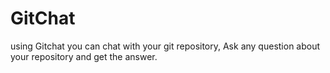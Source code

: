# GitChat

using Gitchat you can chat with your git repository, Ask any question about your repository and get the answer.